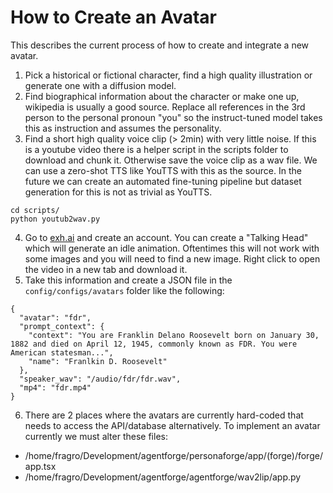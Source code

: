 # How to Create an Avatar

This describes the current process of how to create and integrate a new avatar. 

1. Pick a historical or fictional character, find a high quality illustration or generate one with a diffusion model.
2. Find biographical information about the character or make one up, wikipedia is usually a good source. Replace all references in the 3rd person to the personal pronoun "you" so the instruct-tuned model takes this as instruction and assumes the personality.
3. Find a short high quality voice clip (> 2min) with very little noise. If this is a youtube video there is a helper script in the scripts folder to download and chunk it. Otherwise save the voice clip as a wav file. We can use a zero-shot TTS like YouTTS with this as the source. In the future we can create an automated fine-tuning pipeline but dataset generation for this is not as trivial as YouTTS.

```
cd scripts/
python youtub2wav.py
```
4. Go to [exh.ai](exh.ai) and create an account. You can create a "Talking Head" which will generate an idle animation. Oftentimes this will not work with some images and you will need to find a new image. Right click to open the video in a new tab and download it.
5. Take this information and create a JSON file in the `config/configs/avatars` folder like the following:

```
{
  "avatar": "fdr",
  "prompt_context": {
    "context": "You are Franklin Delano Roosevelt born on January 30, 1882 and died on April 12, 1945, commonly known as FDR. You were American statesman...",
    "name": "Franlkin D. Roosevelt"
  },
  "speaker_wav": "/audio/fdr/fdr.wav",
  "mp4": "fdr.mp4"
}
```
6. There are 2 places where the avatars are currently hard-coded that needs to access the API/database alternatively. To implement an avatar currently we must alter these files:

-  /home/fragro/Development/agentforge/personaforge/app/(forge)/forge/app.tsx
- /home/fragro/Development/agentforge/agentforge/wav2lip/app.py